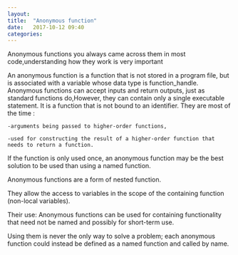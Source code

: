 ```yaml
---
layout: 
title:  "Anonymous function"
date:   2017-10-12 09:40
categories: 
---
```

Anonymous functions you always came across them in most code,understanding how they work is very important

 An anonymous function is a function that is not stored in a program file, but is associated with a variable whose data type is function_handle.
 Anonymous functions can accept inputs and return outputs, just as standard functions do,However, they can contain only a single executable statement.
 It is a function that is  not bound to an identifier.
 They are most of the time :
       
    -arguments being passed to higher-order functions, 

    -used for constructing the result of a higher-order function that needs to return a function.

 If the function is only used once,  an anonymous function may be the best solution to be used  than using a named function.

  Anonymous functions are a form of nested function.

  They  allow the access to variables in the scope of the containing function (non-local variables).

  Their use:
  Anonymous functions can be used for containing functionality that need not be named and possibly for short-term use. 

  Using them is never the only way to solve a problem; each anonymous function could instead be defined as a named function and called by name.
